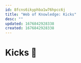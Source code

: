 ```yaml
---
id: 8fcns6ikyphba1w76hpcc6j
title: "Web of Knowledge: Kicks"
desc: ""
updated: 1676842928338
created: 1676842928338
---
```


# Kicks 🦶

